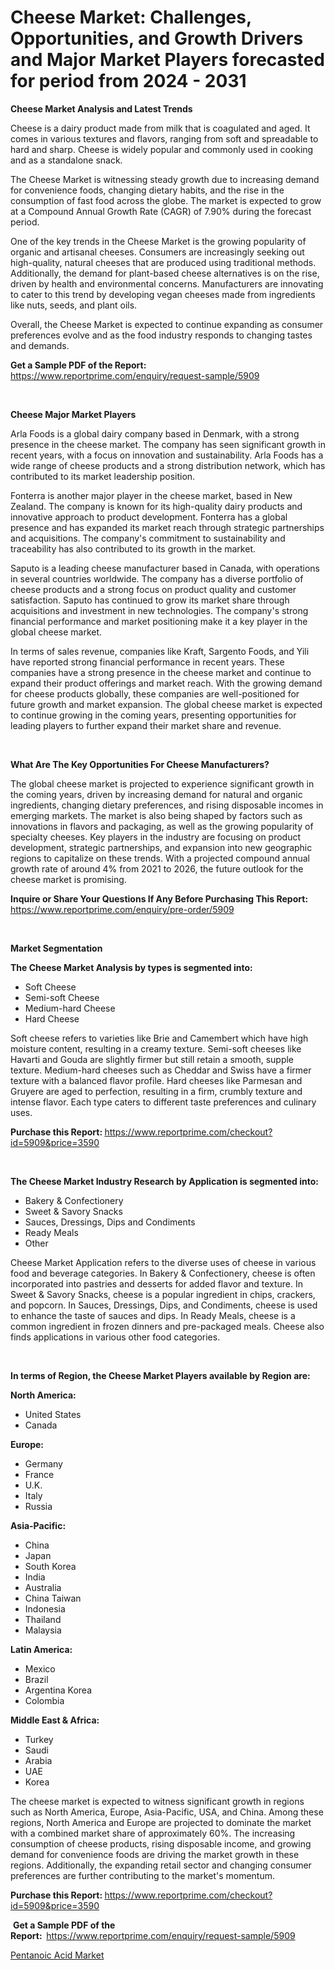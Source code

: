 <p><h1>Cheese Market: Challenges, Opportunities, and Growth Drivers and Major Market Players forecasted for period from 2024 - 2031</h1></p><p><strong>Cheese Market Analysis and Latest Trends</strong></p>
<p><p>Cheese is a dairy product made from milk that is coagulated and aged. It comes in various textures and flavors, ranging from soft and spreadable to hard and sharp. Cheese is widely popular and commonly used in cooking and as a standalone snack.</p><p>The Cheese Market is witnessing steady growth due to increasing demand for convenience foods, changing dietary habits, and the rise in the consumption of fast food across the globe. The market is expected to grow at a Compound Annual Growth Rate (CAGR) of 7.90% during the forecast period. </p><p>One of the key trends in the Cheese Market is the growing popularity of organic and artisanal cheeses. Consumers are increasingly seeking out high-quality, natural cheeses that are produced using traditional methods. Additionally, the demand for plant-based cheese alternatives is on the rise, driven by health and environmental concerns. Manufacturers are innovating to cater to this trend by developing vegan cheeses made from ingredients like nuts, seeds, and plant oils.</p><p>Overall, the Cheese Market is expected to continue expanding as consumer preferences evolve and as the food industry responds to changing tastes and demands.</p></p>
<p><strong>Get a Sample PDF of the Report:&nbsp;</strong> <a href="https://www.reportprime.com/enquiry/request-sample/5909">https://www.reportprime.com/enquiry/request-sample/5909</a></p>
<p>&nbsp;</p>
<p><strong>Cheese Major Market Players</strong></p>
<p><p>Arla Foods is a global dairy company based in Denmark, with a strong presence in the cheese market. The company has seen significant growth in recent years, with a focus on innovation and sustainability. Arla Foods has a wide range of cheese products and a strong distribution network, which has contributed to its market leadership position.</p><p>Fonterra is another major player in the cheese market, based in New Zealand. The company is known for its high-quality dairy products and innovative approach to product development. Fonterra has a global presence and has expanded its market reach through strategic partnerships and acquisitions. The company's commitment to sustainability and traceability has also contributed to its growth in the market.</p><p>Saputo is a leading cheese manufacturer based in Canada, with operations in several countries worldwide. The company has a diverse portfolio of cheese products and a strong focus on product quality and customer satisfaction. Saputo has continued to grow its market share through acquisitions and investment in new technologies. The company's strong financial performance and market positioning make it a key player in the global cheese market.</p><p>In terms of sales revenue, companies like Kraft, Sargento Foods, and Yili have reported strong financial performance in recent years. These companies have a strong presence in the cheese market and continue to expand their product offerings and market reach. With the growing demand for cheese products globally, these companies are well-positioned for future growth and market expansion. The global cheese market is expected to continue growing in the coming years, presenting opportunities for leading players to further expand their market share and revenue.</p></p>
<p>&nbsp;</p>
<p><strong>What Are The Key Opportunities For Cheese Manufacturers?</strong></p>
<p><p>The global cheese market is projected to experience significant growth in the coming years, driven by increasing demand for natural and organic ingredients, changing dietary preferences, and rising disposable incomes in emerging markets. The market is also being shaped by factors such as innovations in flavors and packaging, as well as the growing popularity of specialty cheeses. Key players in the industry are focusing on product development, strategic partnerships, and expansion into new geographic regions to capitalize on these trends. With a projected compound annual growth rate of around 4% from 2021 to 2026, the future outlook for the cheese market is promising.</p></p>
<p><strong>Inquire or Share Your Questions If Any Before Purchasing This Report:</strong> <a href="https://www.reportprime.com/enquiry/pre-order/5909">https://www.reportprime.com/enquiry/pre-order/5909</a></p>
<p>&nbsp;</p>
<p><strong>Market Segmentation</strong></p>
<p><strong>The Cheese Market Analysis by types is segmented into:</strong></p>
<p><ul><li>Soft Cheese</li><li>Semi-soft Cheese</li><li>Medium-hard Cheese</li><li>Hard Cheese</li></ul></p>
<p><p>Soft cheese refers to varieties like Brie and Camembert which have high moisture content, resulting in a creamy texture. Semi-soft cheeses like Havarti and Gouda are slightly firmer but still retain a smooth, supple texture. Medium-hard cheeses such as Cheddar and Swiss have a firmer texture with a balanced flavor profile. Hard cheeses like Parmesan and Gruyere are aged to perfection, resulting in a firm, crumbly texture and intense flavor. Each type caters to different taste preferences and culinary uses.</p></p>
<p><strong>Purchase this Report:&nbsp;</strong><a href="https://www.reportprime.com/checkout?id=5909&price=3590">https://www.reportprime.com/checkout?id=5909&price=3590</a></p>
<p>&nbsp;</p>
<p><strong>The Cheese Market Industry Research by Application is segmented into:</strong></p>
<p><ul><li>Bakery & Confectionery</li><li>Sweet & Savory Snacks</li><li>Sauces, Dressings, Dips and Condiments</li><li>Ready Meals</li><li>Other</li></ul></p>
<p><p>Cheese Market Application refers to the diverse uses of cheese in various food and beverage categories. In Bakery & Confectionery, cheese is often incorporated into pastries and desserts for added flavor and texture. In Sweet & Savory Snacks, cheese is a popular ingredient in chips, crackers, and popcorn. In Sauces, Dressings, Dips, and Condiments, cheese is used to enhance the taste of sauces and dips. In Ready Meals, cheese is a common ingredient in frozen dinners and pre-packaged meals. Cheese also finds applications in various other food categories.</p></p>
<p>&nbsp;</p>
<p><strong>In terms of Region, the Cheese Market Players available by Region are:</strong></p>
<p>
    <p> <strong> North America: </strong>
        <ul>
            <li>United States</li>
            <li>Canada</li>
        </ul>
        </p> 
    <p> <strong> Europe: </strong>
        <ul>
            <li>Germany</li>
            <li>France</li>
            <li>U.K.</li>
            <li>Italy</li>
            <li>Russia</li>
        </ul>
        </p> 
    <p> <strong> Asia-Pacific: </strong>
        <ul>
            <li>China</li>
            <li>Japan</li>
            <li>South Korea</li>
            <li>India</li>
            <li>Australia</li>
            <li>China Taiwan</li>
            <li>Indonesia</li>
            <li>Thailand</li>
            <li>Malaysia</li>
        </ul>
        </p> 
    <p> <strong> Latin America: </strong>
        <ul>
            <li>Mexico</li>
            <li>Brazil</li>
            <li>Argentina Korea</li>
            <li>Colombia</li>
        </ul>
        </p> 
    <p> <strong> Middle East & Africa: </strong>
        <ul>
            <li>Turkey</li>
            <li>Saudi</li>
            <li>Arabia</li>
            <li>UAE</li>
            <li>Korea</li>
        </ul>
    </p>
    </p>
<p><p>The cheese market is expected to witness significant growth in regions such as North America, Europe, Asia-Pacific, USA, and China. Among these regions, North America and Europe are projected to dominate the market with a combined market share of approximately 60%. The increasing consumption of cheese products, rising disposable income, and growing demand for convenience foods are driving the market growth in these regions. Additionally, the expanding retail sector and changing consumer preferences are further contributing to the market's momentum.</p></p>
<p><strong>Purchase this Report: </strong><a href="https://www.reportprime.com/checkout?id=5909&price=3590">https://www.reportprime.com/checkout?id=5909&price=3590</a></p>
<p>&nbsp;<strong>Get a Sample PDF of the Report:&nbsp;&nbsp;</strong><a href="https://www.reportprime.com/enquiry/request-sample/5909">https://www.reportprime.com/enquiry/request-sample/5909</a></p>
<p><strong></strong></p>
<p><p><a href="https://full-wildebeest-80b.notion.site/Global-Pentanoic-Acid-Market-by-Types-Applications-and-Major-Players-with-Regional-Growth-Rate-An-23e1887296c44d55bb29fd74c9b7325e">Pentanoic Acid Market</a></p></p>